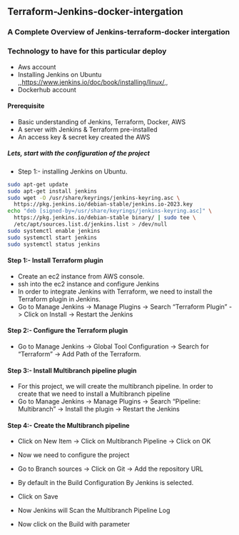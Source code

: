 ## Terraform-Jenkins-docker-intergation
### A Complete Overview of Jenkins-terraform-docker intergation

### Technology to have for this particular deploy
+ Aws account
+ Installing Jenkins on Ubuntu ,,https://www.jenkins.io/doc/book/installing/linux/,,
+ Dockerhub account

#### Prerequisite
+ Basic understanding of Jenkins, Terraform, Docker, AWS
+ A server with Jenkins & Terraform pre-installed
+ An access key & secret key created the AWS

##### Lets, start with the configuration of the project

- Step 1:- installing Jenkins on Ubuntu.
<!-- Installing Jenkins via command line -->
```bash
sudo apt-get update
sudo apt-get install jenkins
sudo wget -O /usr/share/keyrings/jenkins-keyring.asc \
  https://pkg.jenkins.io/debian-stable/jenkins.io-2023.key
echo "deb [signed-by=/usr/share/keyrings/jenkins-keyring.asc]" \
  https://pkg.jenkins.io/debian-stable binary/ | sudo tee \
  /etc/apt/sources.list.d/jenkins.list > /dev/null
sudo systemctl enable jenkins
sudo systemctl start jenkins
sudo systemctl status jenkins
```

#### Step 1:- Install Terraform plugin
- Create an ec2 instance from AWS console.
- ssh into the ec2 instance and configure Jenkins
- In order to integrate Jenkins with Terraform, we need to install the Terraform plugin in Jenkins.
- Go to Manage Jenkins -> Manage Plugins -> Search “Terraform Plugin” -> Click on Install -> Restart the Jenkins

#### Step 2:- Configure the Terraform plugin
- Go to Manage Jenkins -> Global Tool Configuration -> Search for “Terraform” -> Add Path of the Terraform.

#### Step 3:- Install Multibranch pipeline plugin
- For this project, we will create the multibranch pipeline. In order to create that we need to install a Multibranch pipeline
- Go to Manage Jenkins -> Manage Plugins -> Search “Pipeline: Multibranch” -> Install the plugin -> Restart the Jenkins
  
#### Step 4:- Create the Multibranch pipeline
- Click on New Item -> Click on Multibranch Pipeline -> Click on OK
- Now we need to configure the project
- Go to Branch sources -> Click on Git -> Add the repository URL
- By default in the Build Configuration By Jenkins is selected.
- Click on Save
- Now Jenkins will Scan the Multibranch Pipeline Log
  
- Now click on the Build with parameter
